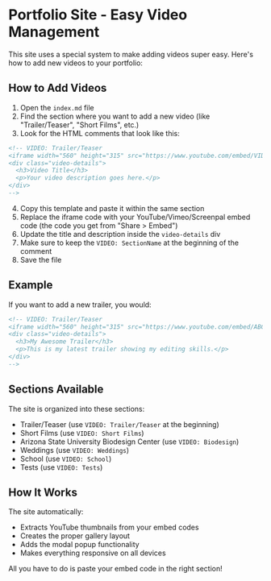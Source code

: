 
# Portfolio Site - Easy Video Management

This site uses a special system to make adding videos super easy. Here's how to add new videos to your portfolio:

## How to Add Videos

1. Open the `index.md` file
2. Find the section where you want to add a new video (like "Trailer/Teaser", "Short Films", etc.)
3. Look for the HTML comments that look like this:
```html
<!-- VIDEO: Trailer/Teaser
<iframe width="560" height="315" src="https://www.youtube.com/embed/VIDEOID" title="Video Title" frameborder="0" allow="accelerometer; autoplay; clipboard-write; encrypted-media; gyroscope; picture-in-picture" allowfullscreen></iframe>
<div class="video-details">
  <h3>Video Title</h3>
  <p>Your video description goes here.</p>
</div>
-->
```

4. Copy this template and paste it within the same section
5. Replace the iframe code with your YouTube/Vimeo/Screenpal embed code (the code you get from "Share > Embed")
6. Update the title and description inside the `video-details` div
7. Make sure to keep the `VIDEO: SectionName` at the beginning of the comment
8. Save the file

## Example

If you want to add a new trailer, you would:

```html
<!-- VIDEO: Trailer/Teaser
<iframe width="560" height="315" src="https://www.youtube.com/embed/ABC123XYZ" title="My Awesome Trailer" frameborder="0" allow="accelerometer; autoplay; clipboard-write; encrypted-media; gyroscope; picture-in-picture" allowfullscreen></iframe>
<div class="video-details">
  <h3>My Awesome Trailer</h3>
  <p>This is my latest trailer showing my editing skills.</p>
</div>
-->
```

## Sections Available

The site is organized into these sections:
- Trailer/Teaser (use `VIDEO: Trailer/Teaser` at the beginning)
- Short Films (use `VIDEO: Short Films`)
- Arizona State University Biodesign Center (use `VIDEO: Biodesign`)
- Weddings (use `VIDEO: Weddings`)
- School (use `VIDEO: School`)
- Tests (use `VIDEO: Tests`)

## How It Works

The site automatically:
- Extracts YouTube thumbnails from your embed codes
- Creates the proper gallery layout
- Adds the modal popup functionality
- Makes everything responsive on all devices

All you have to do is paste your embed code in the right section!
